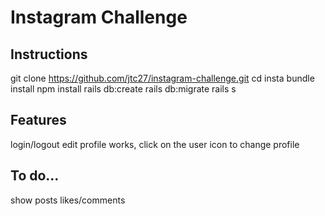 Instagram Challenge
===================

## Instructions

git clone https://github.com/jtc27/instagram-challenge.git
cd insta
bundle install
npm install
rails db:create
rails db:migrate
rails s

## Features

login/logout
edit profile works, click on the user icon to change profile

## To do...

show posts
likes/comments
